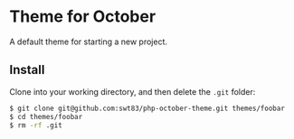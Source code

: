 # Theme for October

A default theme for starting a new project.

## Install

Clone into your working directory, and then delete the ``.git`` folder:

```bash
$ git clone git@github.com:swt83/php-october-theme.git themes/foobar
$ cd themes/foobar
$ rm -rf .git
```
